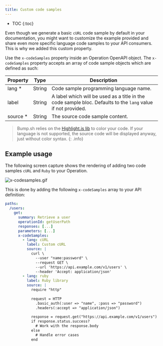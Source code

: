 ```yaml
---
title: Custom code samples
---
```


- TOC
{:toc}

Even though we generate a basic `cURL` code sample by default in your documentation, you might want to customize the example provided and share even more specific language code samples to your API consumers. This is why we added this custom property.

Use the `x-codeSamples` property inside an Operation OpenAPI object. The `x-codeSamples` property accepts an array of code sample objects which are defined as such:

| Property | Type   | Description                                                                                                  |
|----------|--------|--------------------------------------------------------------------------------------------------------------|
| lang *   | String | Code sample programming language name.                                                                       |
| label    | String | A label which will be used as a title in the code sample bloc. Defaults to the `lang` value if not provided. |
| source * | String | The source code sample content.                                                                              |

> Bump.sh relies on the [Highlight.js lib](https://github.com/highlightjs/highlight.js#supported-languages) to color your code. If your language is not supported, the source code will be displayed anyway, just without color syntax.
{: .info}

## Example usage

The following screen capture shows the rendering of adding two code samples `cURL` and `Ruby` to your Operation.

![x-codesamples.gif](/files/help/x-codesamples.gif)

This is done by adding the following `x-codeSamples` array to your API definition:

```yaml
paths:
  /users:
    get:
      summary: Retrieve a user
      operationId: getUserPath
      responses: [...]
      parameters: [...]
      x-codeSamples:
        - lang: cURL
          label: Custom cURL
          source: |
            curl \
              --user "name:password" \
              --request GET \
              --url 'https://api.example.com/v1/users' \
              --header 'Accept: application/json'
        - lang: ruby
          label: Ruby library
          source: |
            require "http"
             
            request = HTTP
              .basic_auth(:user => "name", :pass => "password")
              .headers(:accept => "application/json")
             
            response = request.get("https://api.example.com/v1/users")
            if response.status.success?
              # Work with the response.body
            else
              # Handle error cases
            end
```
